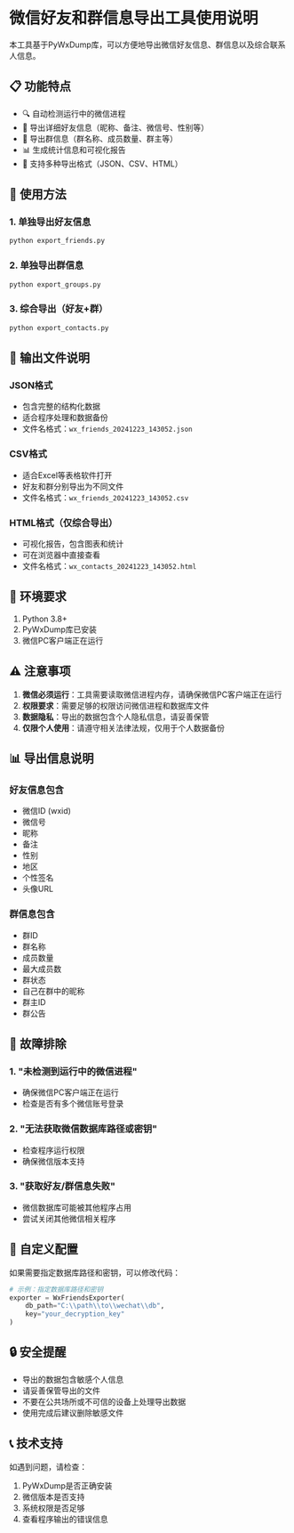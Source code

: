 # 微信好友和群信息导出工具使用说明

本工具基于PyWxDump库，可以方便地导出微信好友信息、群信息以及综合联系人信息。

## 📋 功能特点

- 🔍 自动检测运行中的微信进程
- 👥 导出详细好友信息（昵称、备注、微信号、性别等）
- 💬 导出群信息（群名称、成员数量、群主等）
- 📊 生成统计信息和可视化报告
- 📁 支持多种导出格式（JSON、CSV、HTML）

## 🚀 使用方法

### 1. 单独导出好友信息
```bash
python export_friends.py
```

### 2. 单独导出群信息
```bash
python export_groups.py
```

### 3. 综合导出（好友+群）
```bash
python export_contacts.py
```

## 📝 输出文件说明

### JSON格式
- 包含完整的结构化数据
- 适合程序处理和数据备份
- 文件名格式：`wx_friends_20241223_143052.json`

### CSV格式
- 适合Excel等表格软件打开
- 好友和群分别导出为不同文件
- 文件名格式：`wx_friends_20241223_143052.csv`

### HTML格式（仅综合导出）
- 可视化报告，包含图表和统计
- 可在浏览器中直接查看
- 文件名格式：`wx_contacts_20241223_143052.html`

## 🔧 环境要求

1. Python 3.8+
2. PyWxDump库已安装
3. 微信PC客户端正在运行

## ⚠️ 注意事项

1. **微信必须运行**：工具需要读取微信进程内存，请确保微信PC客户端正在运行
2. **权限要求**：需要足够的权限访问微信进程和数据库文件
3. **数据隐私**：导出的数据包含个人隐私信息，请妥善保管
4. **仅限个人使用**：请遵守相关法律法规，仅用于个人数据备份

## 📊 导出信息说明

### 好友信息包含
- 微信ID (wxid)
- 微信号
- 昵称
- 备注
- 性别
- 地区
- 个性签名
- 头像URL

### 群信息包含
- 群ID
- 群名称
- 成员数量
- 最大成员数
- 群状态
- 自己在群中的昵称
- 群主ID
- 群公告

## 🐛 故障排除

### 1. "未检测到运行中的微信进程"
- 确保微信PC客户端正在运行
- 检查是否有多个微信账号登录

### 2. "无法获取微信数据库路径或密钥"
- 检查程序运行权限
- 确保微信版本支持

### 3. "获取好友/群信息失败"
- 微信数据库可能被其他程序占用
- 尝试关闭其他微信相关程序

## 📝 自定义配置

如果需要指定数据库路径和密钥，可以修改代码：

```python
# 示例：指定数据库路径和密钥
exporter = WxFriendsExporter(
    db_path="C:\\path\\to\\wechat\\db",
    key="your_decryption_key"
)
```

## 🔒 安全提醒

- 导出的数据包含敏感个人信息
- 请妥善保管导出的文件
- 不要在公共场所或不可信的设备上处理导出数据
- 使用完成后建议删除敏感文件

## 📞 技术支持

如遇到问题，请检查：
1. PyWxDump是否正确安装
2. 微信版本是否支持
3. 系统权限是否足够
4. 查看程序输出的错误信息